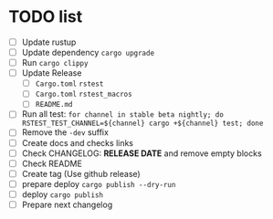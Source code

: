 # TODO list

- [ ] Update rustup
- [ ] Update dependency `cargo upgrade`
- [ ] Run `cargo clippy`
- [ ] Update Release
  - [ ] `Cargo.toml` `rstest`
  - [ ] `Cargo.toml` `rstest_macros`
  - [ ] `README.md`
- [ ] Run all test: `for channel in stable beta nightly; do RSTEST_TEST_CHANNEL=${channel} cargo +${channel} test; done`
- [ ] Remove the `-dev` suffix
- [ ] Create docs and checks links
- [ ] Check CHANGELOG: **RELEASE DATE** and remove empty blocks
- [ ] Check README
- [ ] Create tag (Use github release)
- [ ] prepare deploy `cargo publish --dry-run`
- [ ] deploy `cargo publish`
- [ ] Prepare next changelog